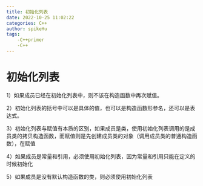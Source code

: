 ```yaml
---
title: 初始化列表
date: 2022-10-25 11:02:22
categories: C++
author: spikeHu
tags: 
    -C++primer
    -C++
---
```


# 初始化列表

1）如果成员已经在初始化列表中，则不该在构造函数中再次赋值。

<!--more-->

2）初始化列表的括号中可以是具体的值，也可以是构造函数形参名，还可以是表达式。

3）初始化列表与赋值有本质的区别，如果成员是类，使用初始化列表调用的是成员类的拷贝构造函数，而赋值则是先创建成员类的对象（调用成员类的普通构造函数），在赋值

4）如果成员是常量和引用，必须使用初始化列表，因为常量和引用只能在定义的时候初始化

5）如果成员是没有默认构造函数的类，则必须使用初始化列表
